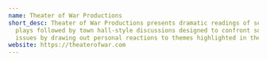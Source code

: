 ```yaml
---
name: Theater of War Productions
short_desc: Theater of War Productions presents dramatic readings of seminal
  plays followed by town hall-style discussions designed to confront social
  issues by drawing out personal reactions to themes highlighted in the plays.
website: https://theaterofwar.com
---
```

